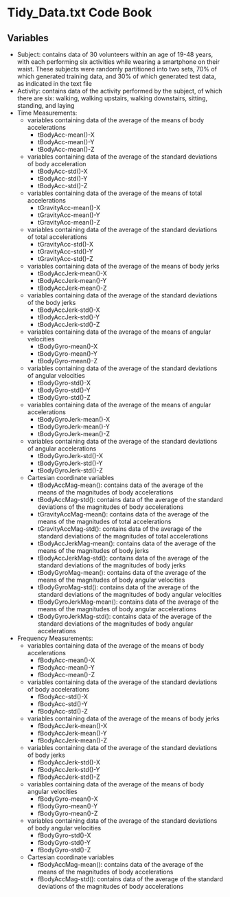 # Tidy_Data.txt Code Book
## Variables
  - Subject: contains data of 30 volunteers within an age of 19-48 years, with each performing six activities while wearing a smartphone on their waist. These subjects were randomly partitioned into two sets, 70% of which generated training data, and 30% of which generated test data, as indicated in the text file
  - Activity: contains data of the activity performed by the subject, of which there are six: walking, walking upstairs, walking downstairs, sitting, standing, and laying
  - Time Measurements:
    - variables containing data of the average of the means of body accelerations
      - tBodyAcc-mean()-X
      - tBodyAcc-mean()-Y
      - tBodyAcc-mean()-Z
    - variables containing data of the average of the standard deviations of body acceleration
      - tBodyAcc-std()-X
      - tBodyAcc-std()-Y
      - tBodyAcc-std()-Z
    - variables containing data of the average of the means of total accelerations
      - tGravityAcc-mean()-X 
      - tGravityAcc-mean()-Y
      - tGravityAcc-mean()-Z
    - variables containing data of the average of the standard deviations of total accelerations
      - tGravityAcc-std()-X
      - tGravityAcc-std()-Y
      - tGravityAcc-std()-Z
    - variables containing data of the average of the means of body jerks
      - tBodyAccJerk-mean()-X
      - tBodyAccJerk-mean()-Y
      - tBodyAccJerk-mean()-Z
    - variables containing data of the average of the standard deviations of the body jerks
      - tBodyAccJerk-std()-X
      - tBodyAccJerk-std()-Y
      - tBodyAccJerk-std()-Z
    - variables containing data of the average of the means of angular velocities
      - tBodyGyro-mean()-X 
      - tBodyGyro-mean()-Y
      - tBodyGyro-mean()-Z
    - variables containing data of the average of the standard deviations of angular velocities
      - tBodyGyro-std()-X
      - tBodyGyro-std()-Y
      - tBodyGyro-std()-Z
    - variables containing data of the average of the means of angular accelerations
      - tBodyGyroJerk-mean()-X
      - tBodyGyroJerk-mean()-Y
      - tBodyGyroJerk-mean()-Z
    - variables containing data of the average of the standard deviations of angular accelerations
      - tBodyGyroJerk-std()-X
      - tBodyGyroJerk-std()-Y
      - tBodyGyroJerk-std()-Z
    - Cartesian coordinate variables
      - tBodyAccMag-mean(): contains data of the average of the means of the magnitudes of body accelerations
      - tBodyAccMag-std(): contains data of the average of the standard deviations of the magnitudes of body accelerations
      - tGravityAccMag-mean(): contains data of the average of the means of the magnitudes of total accelerations
      - tGravityAccMag-std(): contains data of the average of the standard deviations of the magnitudes of total accelerations
      - tBodyAccJerkMag-mean(): contains data of the average of the means of the magnitudes of body jerks
      - tBodyAccJerkMag-std(): contains data of the average of the standard deviations of the magnitudes of body jerks
      - tBodyGyroMag-mean(): contains data of the average of the means of the magnitudes of body angular velocities
      - tBodyGyroMag-std(): contains data of the average of the standard deviations of the magnitudes of body angular velocities
      - tBodyGyroJerkMag-mean(): contains data of the average of the means of the magnitudes of body angular accelerations
      - tBodyGyroJerkMag-std(): contains data of the average of the standard deviations of the magnitudes of body angular accelerations
  - Frequency Measurements:
    - variables containing data of the average of the means of body accelerations
      - fBodyAcc-mean()-X
      - fBodyAcc-mean()-Y
      - fBodyAcc-mean()-Z
    - variables containing data of the average of the standard deviations of body accelerations
      - fBodyAcc-std()-X
      - fBodyAcc-std()-Y
      - fBodyAcc-std()-Z
    - variables containing data of the average of the means of body jerks
      - fBodyAccJerk-mean()-X
      - fBodyAccJerk-mean()-Y
      - fBodyAccJerk-mean()-Z
    - variables containing data of the average of the standard deviations of body jerks
      - fBodyAccJerk-std()-X
      - fBodyAccJerk-std()-Y
      - fBodyAccJerk-std()-Z
    - variables containing data of the average of the means of body angular velocities
      - fBodyGyro-mean()-X
      - fBodyGyro-mean()-Y
      - fBodyGyro-mean()-Z
    - variables containing data of the average of the standard deviations of body angular velocities
      - fBodyGyro-std()-X
      - fBodyGyro-std()-Y
      - fBodyGyro-std()-Z
    - Cartesian coordinate variables
      - fBodyAccMag-mean(): contains data of the average of the means of the magnitudes of body accelerations
      - fBodyAccMag-std(): contains data of the average of the standard deviations of the magnitudes of body accelerations
  
  
